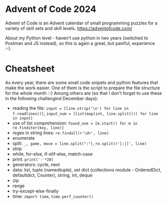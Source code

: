 
# Advent of Code 2024
Advent of Code is an Advent calendar of small programming puzzles for a variety of skill sets and skill levels. 
https://adventofcode.com/

About my Python level - haven't use python in two years (switched to Postman and JS instead), so this is again a great, but painful, experience :-).

# Cheatsheet
As every year, there are some small code snipets and python features that make the work easier. One of them is the script to prepare the file structure for the whole month :-)
Among others are (so that I don't forget to use these in the following challengind December days):
* reading the file: `input = [line.strip('\n') for line in f.readlines()]`, `input_num = [list(map(int, line.split())) for line in input]`
* use of list comprehension: `found_one = [m.start() for m in re.finditer(key, line)]`
* regex in string lines: `re.findall(r'\d+', line)`
* enumerate
* split: `_, game, move = line.split(":")`, `re.split(r'[:|]', line)`
* strip
* while, for-else, if-elif-else, match-case 
* print: `print('-'*20)`
* generators: cycle, next
* data: list, tuple (namedtuple), set  dict (collections module - OrderedDict, defaultdict, Counter), string, int, deque
* zip
* range
* try-except-else-finally
* time: `import time`, `time.perf_counter()`
